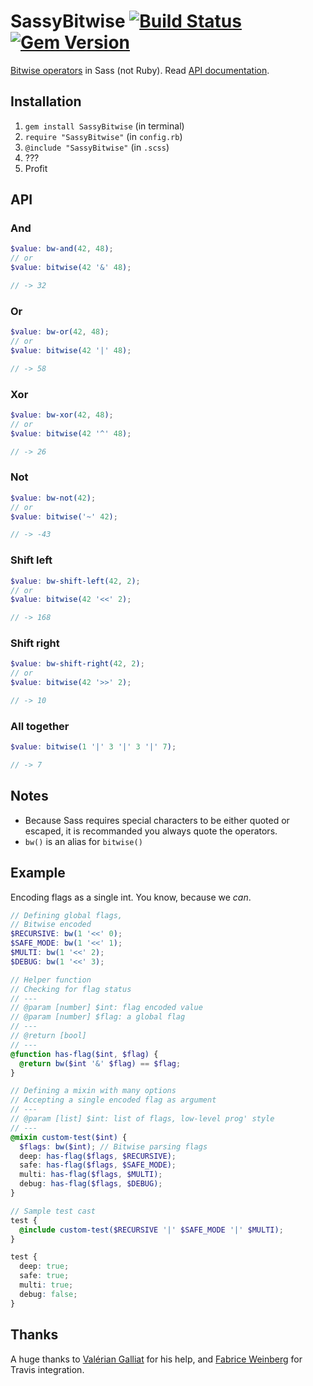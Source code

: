 SassyBitwise [![Build Status](https://travis-ci.org/HugoGiraudel/SassyBitwise.svg)](https://travis-ci.org/HugoGiraudel/SassyBitwise) [![Gem Version](https://badge.fury.io/rb/SassyBitwise.svg)](http://badge.fury.io/rb/SassyBitwise)
============

[Bitwise operators](http://en.wikipedia.org/wiki/Bitwise_operation) in Sass (not Ruby). Read [API documentation](http://hugogiraudel.com/SassyBitwise).

## Installation

1. `gem install SassyBitwise` (in terminal)
2. `require "SassyBitwise"` (in `config.rb`)
3. `@include "SassyBitwise"` (in `.scss`)
4. ???
5. Profit

## API

### And

```scss
$value: bw-and(42, 48);
// or
$value: bitwise(42 '&' 48);

// -> 32
```

### Or

```scss
$value: bw-or(42, 48);
// or
$value: bitwise(42 '|' 48);

// -> 58
```

### Xor

```scss
$value: bw-xor(42, 48);
// or
$value: bitwise(42 '^' 48);

// -> 26
```

### Not

```scss
$value: bw-not(42);
// or
$value: bitwise('~' 42);

// -> -43
```

### Shift left

```scss
$value: bw-shift-left(42, 2);
// or
$value: bitwise(42 '<<' 2);

// -> 168
```

### Shift right

```scss
$value: bw-shift-right(42, 2);
// or
$value: bitwise(42 '>>' 2);

// -> 10
```

### All together

```scss
$value: bitwise(1 '|' 3 '|' 3 '|' 7);

// -> 7
```

## Notes

* Because Sass requires special characters to be either quoted or escaped, it is recommanded you always quote the operators.
* `bw()` is an alias for `bitwise()`

## Example

Encoding flags as a single int.
You know, because we *can*.

```scss
// Defining global flags,
// Bitwise encoded
$RECURSIVE: bw(1 '<<' 0);
$SAFE_MODE: bw(1 '<<' 1);
$MULTI: bw(1 '<<' 2);
$DEBUG: bw(1 '<<' 3);

// Helper function
// Checking for flag status
// ---
// @param [number] $int: flag encoded value
// @param [number] $flag: a global flag
// ---
// @return [bool]
// ---
@function has-flag($int, $flag) {
  @return bw($int '&' $flag) == $flag;
}

// Defining a mixin with many options
// Accepting a single encoded flag as argument
// ---
// @param [list] $int: list of flags, low-level prog' style
// ---
@mixin custom-test($int) {
  $flags: bw($int); // Bitwise parsing flags
  deep: has-flag($flags, $RECURSIVE);
  safe: has-flag($flags, $SAFE_MODE);
  multi: has-flag($flags, $MULTI);
  debug: has-flag($flags, $DEBUG);
}

// Sample test cast
test {
  @include custom-test($RECURSIVE '|' $SAFE_MODE '|' $MULTI);
}
```

```css
test {
  deep: true;
  safe: true;
  multi: true;
  debug: false;
}
```

## Thanks

A huge thanks to [Valérian Galliat](https://twitter.com/valeriangalliat) for his help, and [Fabrice Weinberg](https://twitter.com/fweinb) for Travis integration.
